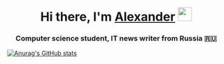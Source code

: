 <h1 align="center">Hi there, I'm <a href="https://daniilshat.ru/" target="_blank">Alexander</a> 
<img src="https://github.com/blackcater/blackcater/raw/main/images/Hi.gif" height="32"/></h1>
<h3 align="center">Computer science student, IT news writer from Russia 🇷🇺</h3>

[![Anurag's GitHub stats](https://github-readme-stats.vercel.app/api?username=anuraghazra)](https://github.com/anuraghazra/github-readme-stats)
